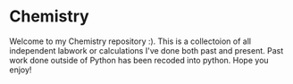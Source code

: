 # Chemistry
Welcome to my Chemistry repository :). This is a collectoion of all independent labwork or calculations I've done both past and present.
Past work done outside of Python has been recoded into python. Hope you enjoy!

